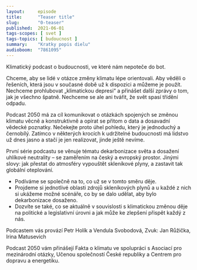 ```yaml
---
layout:     episode
title:      "Teaser title"
slug:       "0-teaser"
published:  2021-06-01
tags-scopes: [ svet ]
tags-topics: [ budoucnost ]
summary:    "Kratky popis dielu"
audioboom:  "7861095"
---
```

Klimatický podcast o budoucnosti, ve které nám nepoteče do bot.

Chceme, aby se lidé v otázce změny klimatu lépe orientovali. Aby věděli o řešeních, která jsou v současné době už k dispozici a můžeme je použít. Nechceme prohlubovat „klimatickou depresi“ a přinášet další zprávy o tom, jak je všechno špatně. Nechceme se ale ani tvářit, že svět spasí třídění odpadu.

Podcast 2050 má za cíl komunikovat o otázkách spojených se změnou klimatu věcně a konstruktivně a opírat se přitom o data a dosavadní vědecké poznatky. Nečekejte proto úhel pohledu, který je jednoduchý a černobílý. Zatímco v některých krocích k udržitelné budoucnosti má lidstvo už dnes jasno a stačí je jen realizovat, jinde ještě nevíme.

První série podcastu se věnuje tématu dekarbonizace světa a dosažení uhlíkové neutrality – se zaměřením na český a evropský prostor. Jinými slovy: jak přestat do atmosféry vypouštět skleníkové plyny, a zastavit tak globální oteplování.

* Podíváme se společně na to, co už se v tomto směru děje.
* Projdeme si jednotlivé oblasti zdrojů skleníkových plynů a u každé z nich si ukážeme možné scénáře, co by se dalo udělat, aby bylo dekarbonizace dosaženo.
* Dozvíte se také, co se aktuálně v souvislosti s klimatickou změnou děje na politické a legislativní úrovni a jak může ke zlepšení přispět každý z nás.

Podcastem vás provází Petr Holík a Vendula Svobodová, Zvuk: Jan Růžička, Irina Matusevich

Podcast 2050 vám přinášejí Fakta o klimatu ve spolupráci s Asociací pro mezinárodní otázky, Učenou společností České republiky a Centrem pro dopravu a energetiku.
